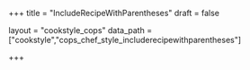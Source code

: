 +++
title = "IncludeRecipeWithParentheses"
draft = false

layout = "cookstyle_cops"
data_path = ["cookstyle","cops_chef_style_includerecipewithparentheses"]

+++

<!-- The content of this page is automatically generated from the
cops_chef_style_includerecipewithparentheses.yml file in github.com/chef/cookstyle/blob/master/docs-chef-io/data/cookstyle/. -->
